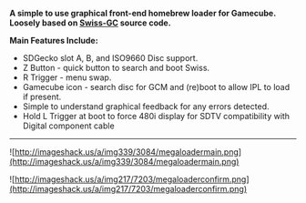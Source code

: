 **A simple to use graphical front-end homebrew loader for Gamecube. Loosely based on [Swiss-GC](http://code.google.com/p/swiss-gc/) source code.**


**Main Features Include:**
  * SDGecko slot A, B, and ISO9660 Disc support.
  * Z Button - quick button to search and boot Swiss.
  * R Trigger - menu swap.
  * Gamecube icon - search disc for GCM and (re)boot to allow IPL to load if present.
  * Simple to understand graphical feedback for any errors detected.
  * Hold L Trigger at boot to force 480i display for SDTV compatibility with Digital component cable


---


![http://imageshack.us/a/img339/3084/megaloadermain.png](http://imageshack.us/a/img339/3084/megaloadermain.png)


![http://imageshack.us/a/img217/7203/megaloaderconfirm.png](http://imageshack.us/a/img217/7203/megaloaderconfirm.png)